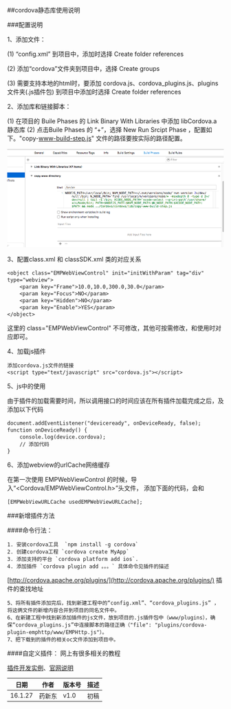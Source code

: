 ##cordova静态库使用说明

###配置说明

1、添加文件：

(1) “config.xml” 到项目中，添加时选择 Create folder references
	
(2) 添加“cordova”文件夹到项目中，选择 Create groups

(3) 需要支持本地的html时，要添加 cordova.js、cordova_plugins.js、plugins文件夹(.js插件包) 到项目中添加时选择 Create folder references

2、添加库和链接脚本：

(1) 在项目的 Buile Phases 的 Link Binary With Libraries 中添加 libCordova.a 静态库	
(2) 点击Buile Phases 的 “+”，选择 New Run Srcipt Phase ，配置如下。"copy-www-build-step.js" 文件的路径要按实际的路径配置。
	
![image](./images/iOS_EMPCordova/SrciptPhase.png)

3、配置class.xml 和 classSDK.xml 类的对应关系

	<object class="EMPWebViewControl" init="initWithParam" tag="div" type="webview">
        <param key="Frame">10.0,10.0,300.0,30.0</param>
        <param key="Focus">NO</param>
        <param key="Hidden">NO</param>
        <param key="Enable">YES</param>
	</object>
	
这里的 class="EMPWebViewControl" 不可修改，其他可按需修改，和使用时对应即可。

4、加载js插件

	添加cordova.js文件的链接
	<script type="text/javascript" src="cordova.js"></script>



5、js中的使用

由于插件的加载需要时间，所以调用接口的时间应该在所有插件加载完成之后，及添加以下代码

	document.addEventListener("deviceready", onDeviceReady, false);
	function onDeviceReady() {
   		console.log(device.cordova);
   	 	// 添加代码
	}
	
	
6、添加webview的urlCache网络缓存

在第一次使用 EMPWebViewControl 的时候，导入“<Cordova/EMPWebViewControl.h>”头文件，
添加下面的代码，会和

	[EMPWebViewURLCache usedEMPWebViewURLCache];
	
	
###新增插件方法
	
####命令行法：
	
	1. 安装cordova工具  `npm install -g cordova`
	2. 创建cordova工程 `cordova create MyApp`
	3. 添加支持的平台 `cordova platform add ios`.
	4. 添加插件 `cordova plugin add 。。。` 具体命令见插件的描述
[http://cordova.apache.org/plugins/](http://cordova.apache.org/plugins/) 插件的查找地址

	5、将所有插件添加完后，找到新建工程中的“config.xml”、“cordova_plugins.js” ，将这俩文件的新增内容合并到项目的同名文件中。
	6、在新建工程中找到新添加插件的js文件，放到项目的.js插件包中（www/plugins），确保“cordova_plugins.js”中连接脚本的路径正确（"file": "plugins/cordova-plugin-emphttp/www/EMPHttp.js"）。
	7、把下载到的插件的相关oc文件添加到项目中。
	
####自定义插件：
网上有很多相关的教程

[插件开发实例](http://www.cocoachina.com/webapp/20150828/13221.html)、[官网说明](http://cordova.apache.org/docs/en/latest/guide/hybrid/plugins/index.html)



日期 | 作者 | 版本号 | 描述
--- | --- | --- | ---
16.1.27 | 药新东 | v1.0 | 初稿 
